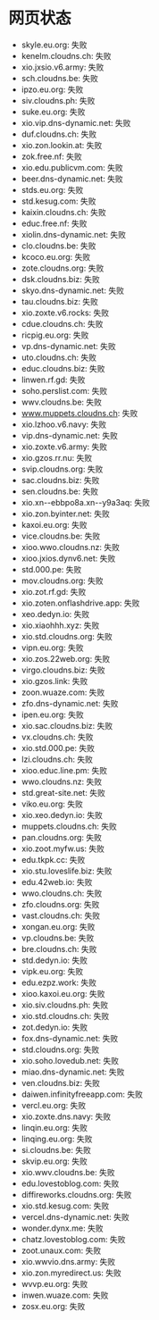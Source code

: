 # 网页状态
- skyle.eu.org: 失败
- kenelm.cloudns.ch: 失败
- xio.jxsio.v6.army: 失败
- sch.cloudns.be: 失败
- ipzo.eu.org: 失败
- siv.cloudns.ph: 失败
- suke.eu.org: 失败
- xio.vip.dns-dynamic.net: 失败
- duf.cloudns.ch: 失败
- xio.zon.lookin.at: 失败
- zok.free.nf: 失败
- xio.edu.publicvm.com: 失败
- beer.dns-dynamic.net: 失败
- stds.eu.org: 失败
- std.kesug.com: 失败
- kaixin.cloudns.ch: 失败
- educ.free.nf: 失败
- xiolin.dns-dynamic.net: 失败
- clo.cloudns.be: 失败
- kcoco.eu.org: 失败
- zote.cloudns.org: 失败
- dsk.cloudns.biz: 失败
- skyo.dns-dynamic.net: 失败
- tau.cloudns.biz: 失败
- xio.zoxte.v6.rocks: 失败
- cdue.cloudns.ch: 失败
- ricpig.eu.org: 失败
- vp.dns-dynamic.net: 失败
- uto.cloudns.ch: 失败
- educ.cloudns.biz: 失败
- linwen.rf.gd: 失败
- soho.perslist.com: 失败
- wwv.cloudns.be: 失败
- www.muppets.cloudns.ch: 失败
- xio.lzhoo.v6.navy: 失败
- vip.dns-dynamic.net: 失败
- xio.zoxte.v6.army: 失败
- xio.gzos.rr.nu: 失败
- svip.cloudns.org: 失败
- sac.cloudns.biz: 失败
- sen.cloudns.be: 失败
- xio.xn--ebbpo8a.xn--y9a3aq: 失败
- xio.zon.byinter.net: 失败
- kaxoi.eu.org: 失败
- vice.cloudns.be: 失败
- xioo.wwo.cloudns.nz: 失败
- xioo.jxios.dynv6.net: 失败
- std.000.pe: 失败
- mov.cloudns.org: 失败
- xio.zot.rf.gd: 失败
- xio.zoten.onflashdrive.app: 失败
- xeo.dedyn.io: 失败
- xio.xiaohhh.xyz: 失败
- xio.std.cloudns.org: 失败
- vipn.eu.org: 失败
- xio.zos.22web.org: 失败
- virgo.cloudns.biz: 失败
- xio.gzos.link: 失败
- zoon.wuaze.com: 失败
- zfo.dns-dynamic.net: 失败
- ipen.eu.org: 失败
- xio.sac.cloudns.biz: 失败
- vx.cloudns.ch: 失败
- xio.std.000.pe: 失败
- lzi.cloudns.ch: 失败
- xioo.educ.line.pm: 失败
- wwo.cloudns.nz: 失败
- std.great-site.net: 失败
- viko.eu.org: 失败
- xio.xeo.dedyn.io: 失败
- muppets.cloudns.ch: 失败
- pan.cloudns.org: 失败
- xio.zoot.myfw.us: 失败
- edu.tkpk.cc: 失败
- xio.stu.loveslife.biz: 失败
- edu.42web.io: 失败
- wwo.cloudns.ch: 失败
- zfo.cloudns.org: 失败
- vast.cloudns.ch: 失败
- xongan.eu.org: 失败
- vp.cloudns.be: 失败
- bre.cloudns.ch: 失败
- std.dedyn.io: 失败
- vipk.eu.org: 失败
- edu.ezpz.work: 失败
- xioo.kaxoi.eu.org: 失败
- xio.siv.cloudns.ph: 失败
- xio.std.cloudns.ch: 失败
- zot.dedyn.io: 失败
- fox.dns-dynamic.net: 失败
- std.cloudns.org: 失败
- xio.soho.lovedub.net: 失败
- miao.dns-dynamic.net: 失败
- ven.cloudns.biz: 失败
- daiwen.infinityfreeapp.com: 失败
- vercl.eu.org: 失败
- xio.zoxte.dns.navy: 失败
- linqin.eu.org: 失败
- linqing.eu.org: 失败
- si.cloudns.be: 失败
- skvip.eu.org: 失败
- xio.wwv.cloudns.be: 失败
- edu.lovestoblog.com: 失败
- diffireworks.cloudns.org: 失败
- xio.std.kesug.com: 失败
- vercel.dns-dynamic.net: 失败
- wonder.dynx.me: 失败
- chatz.lovestoblog.com: 失败
- zoot.unaux.com: 失败
- xio.wwvio.dns.army: 失败
- xio.zon.myredirect.us: 失败
- wvvp.eu.org: 失败
- inwen.wuaze.com: 失败
- zosx.eu.org: 失败
